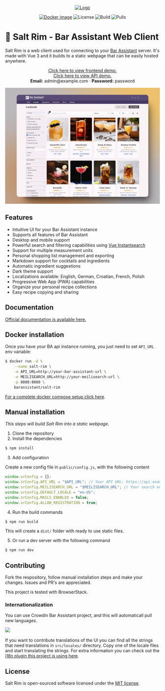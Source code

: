 <p align="center">
<a href="https://barassistant.app" target="_blank">
  <picture>
      <source media="(prefers-color-scheme: dark)" srcset="art/logo_dark.png">
      <source media="(prefers-color-scheme: light)" srcset="art/logo.png">
      <img src="art/logo.png" width="450" alt="Logo" />
  </picture>
</a>
</p>

<p align="center">
    <a href="https://hub.docker.com/r/barassistant/salt-rim"><img src="https://img.shields.io/docker/v/barassistant/salt-rim?style=for-the-badge&sort=semver" alt="Docker image"></a>
    <img src="https://img.shields.io/github/license/karlomikus/vue-salt-rim?style=for-the-badge" alt="License">
    <img src="https://img.shields.io/github/actions/workflow/status/karlomikus/vue-salt-rim/build-image.yml?style=for-the-badge" alt="Build">
    <img src="https://img.shields.io/docker/pulls/barassistant/salt-rim?style=for-the-badge" alt="Pulls">
</p>

# 🍹 Salt Rim - Bar Assistant Web Client

Salt Rim is a web client used for connecting to your [Bar Assistant](https://github.com/karlomikus/bar-assistant) server. It's made with Vue 3 and it builds to a static webpage that can be easily hosted anywhere.

<p align="center">
    <a href="https://demo.barassistant.app" target="_blank">Click here to view frontend demo.</a>
    <br>
    <a href="https://demo.barassistant.app/bar/docs" target="_blank">Click here to view API demo.</a>
    <br>
    <strong>Email:</strong> admin@example.com &middot; <strong>Password:</strong> password
</p>

<p align="center">
    <picture>
      <img src="./art/landing3.png" alt="Landing image" />
    </picture>
</p>

## Features

- Intuitive UI for your Bar Assistant instance
- Supports all features of Bar Assistant
- Desktop and mobile support
- Powerful search and filtering capabilities using [Vue Instantsearch](https://www.algolia.com/doc/guides/building-search-ui/what-is-instantsearch/vue/)
- Support for multiple measurement units
- Personal shopping list management and exporting
- Markdown support for cocktails and ingredients
- Automatic ingredient suggestions
- Dark theme support
- Localizations available: English, German, Croatian, French, Polish
- Progressive Web App (PWA) capabilities
- Organize your personal recipe collections
- Easy recipe copying and sharing

## Documentation

[Official documentation is available here.](https://bar-assistant.github.io/docs/)

## Docker installation

Once you have your BA api instance running, you just need to set `API_URL` env variable:

``` bash
$ docker run -d \
    --name salt-rim \
    -e API_URL=http://your-bar-assistant-url \
    -e MEILISEARCH_URL=http://your-meilisearch-url \
    -p 8080:8080 \
    barassistant/salt-rim
```

[For a complete docker compose setup click here](https://github.com/bar-assistant/docker/).

## Manual installation

*This steps will build Salt Rim into a static webpage.*

1. Clone the repository
2. Install the dependencies

``` bash
$ npm install
```

3. Add configuration

Create a new config file in `public/config.js`, with the following content

``` js
window.srConfig = {};
window.srConfig.API_URL = "$API_URL"; // Your API URL: https://api.example.com/
window.srConfig.MEILISEARCH_URL = "$MEILISEARCH_URL"; // Your search engine URL: https://search.example.com/
window.srConfig.DEFAULT_LOCALE = "en-US";
window.srConfig.MAILS_ENABLED = false;
window.srConfig.ALLOW_REGISTRATION = true;
```

4. Run the build commands

``` bash
$ npm run build
```

This will create a `dist/` folder with ready to use static files.

5. Or run a dev server with the following command

``` bash
$ npm run dev
```

## Contributing

Fork the respository, follow manual installation steps and make your changes. Issues and PR's are appreciated.

This project is tested with BrowserStack.

### Internationalization

You can use Crowdin Bar Assistant project, and this will automaticall pull new languages.

<a title="Crowdin" target="_blank" href="https://crowdin.com/project/bar-assistant"><img src="https://badges.crowdin.net/bar-assistant/localized.svg"></a>

If you want to contribute translations of the UI you can find all the strings that need translations in `src/locales/` directory. Copy one of the locale files and start translating the strings. For extra information you can check out the [i18n plugin this project is using here](https://vue-i18n.intlify.dev/).

## License

Salt Rim is open-sourced software licensed under the [MIT license](https://opensource.org/licenses/MIT).
